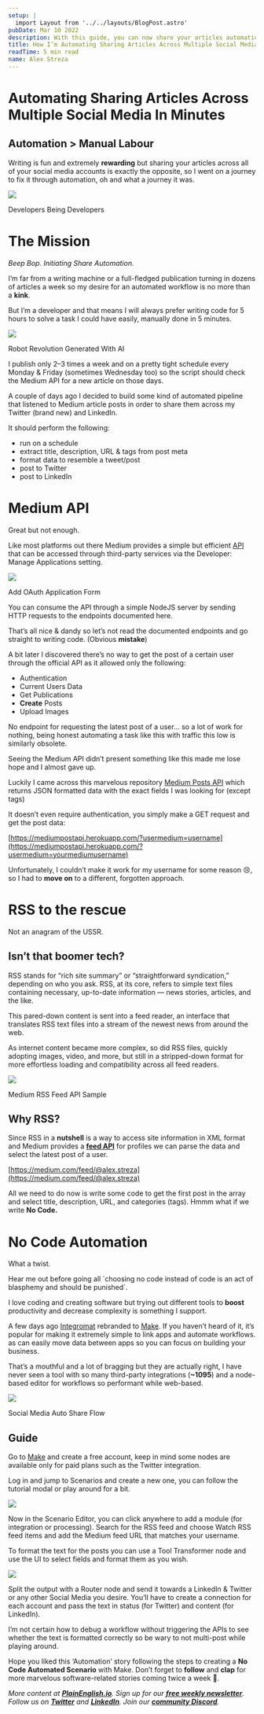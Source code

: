 ```yaml
---
setup: |
  import Layout from '../../layouts/BlogPost.astro'
pubDate: Mar 10 2022
description: With this guide, you can now share your articles automatically across different social media platforms without having to do it manually every time.
title: How I’m Automating Sharing Articles Across Multiple Social Media
readTime: 5 min read
name: Alex Streza
---
```


# Automating Sharing Articles Across Multiple Social Media In Minutes

## Automation > Manual Labour

Writing is fun and extremely **rewarding** but sharing your articles across all of your social media accounts is exactly the opposite, so I went on a journey to fix it through automation, oh and what a journey it was.

![](https://miro.medium.com/max/1400/0*uRdLs_iwULpjr4uE.jpg)

Developers Being Developers

# The Mission

_Beep Bop. Initiating Share Automation._

I’m far from a writing machine or a full-fledged publication turning in dozens of articles a week so my desire for an automated workflow is no more than a **kink**.

But I’m a developer and that means I will always prefer writing code for 5 hours to solve a task I could have easily, manually done in 5 minutes.

![](https://miro.medium.com/max/1280/1*WJdBxn_D-JSbk0p0icIwrA.png)

Robot Revolution Generated With AI

I publish only 2–3 times a week and on a pretty tight schedule every Monday & Friday (sometimes Wednesday too) so the script should check the Medium API for a new article on those days.

A couple of days ago I decided to build some kind of automated pipeline that listened to Medium article posts in order to share them across my Twitter (brand new) and LinkedIn.

It should perform the following:

- run on a schedule
- extract title, description, URL & tags from post meta
- format data to resemble a tweet/post
- post to Twitter
- post to LinkedIn

# **Medium API**

Great but not enough.

Like most platforms out there Medium provides a simple but efficient [API](https://github.com/Medium/medium-api-docs#31-users) that can be accessed through third-party services via the Developer: Manage Applications setting.

![](https://miro.medium.com/max/1400/1*u0_WIZGSPWHBNwD4NTgwFQ.png)

Add OAuth Application Form

You can consume the API through a simple NodeJS server by sending HTTP requests to the endpoints documented here.

That’s all nice & dandy so let’s not read the documented endpoints and go straight to writing code. (Obvious **mistake**)

A bit later I discovered there’s no way to get the post of a certain user through the official API as it allowed only the following:

- Authentication
- Current Users Data
- Get Publications
- **Create** Posts
- Upload Images

No endpoint for requesting the latest post of a user… so a lot of work for nothing, being honest automating a task like this with traffic this low is similarly obsolete.

Seeing the Medium API didn’t present something like this made me lose hope and I almost gave up.

Luckily I came across this marvelous repository [Medium Posts API](https://github.com/david-fernando/medium-posts-api) which returns JSON formatted data with the exact fields I was looking for (except tags)

It doesn’t even require authentication, you simply make a GET request and get the post data:

[https://mediumpostapi.herokuapp.com/?usermedium=username](https://mediumpostapi.herokuapp.com/?usermedium=yourmediumusername)

Unfortunately, I couldn’t make it work for my username for some reason 😢, so I had to **move on** to a different, forgotten approach.

# RSS to the rescue

Not an anagram of the USSR.

## Isn’t that boomer tech?

RSS stands for “rich site summary” or “straightforward syndication,” depending on who you ask. RSS, at its core, refers to simple text files containing necessary, up-to-date information — news stories, articles, and the like.

This pared-down content is sent into a feed reader, an interface that translates RSS text files into a stream of the newest news from around the web.

As internet content became more complex, so did RSS files, quickly adopting images, video, and more, but still in a stripped-down format for more effortless loading and compatibility across all feed readers.

![](https://miro.medium.com/max/1400/1*l53PrNBUkyN2B54EiAqVBQ.png)

Medium RSS Feed API Sample

## Why RSS?

Since RSS in a **nutshell** is a way to access site information in XML format and Medium provides a [**feed API**](https://help.medium.com/hc/en-us/articles/214874118-Using-RSS-feeds-of-profiles-publications-and-topics) for profiles we can parse the data and select the latest post of a user.

[https://medium.com/feed/@alex.streza](https://medium.com/feed/@alex.streza)

All we need to do now is write some code to get the first post in the array and select title, description, URL, and categories (tags). Hmmm what if we write **No Code.**

# No Code Automation

What a twist.

Hear me out before going all \`choosing no code instead of code is an act of blasphemy and should be punished\`.

I love coding and creating software but trying out different tools to **boost** productivity and decrease complexity is something I support.

A few days ago [Integromat](https://www.integromat.com/en) rebranded to [Make](https://www.make.com/en). If you haven’t heard of it, it’s popular for making it extremely simple to link apps and automate workflows. as can easily move data between apps so you can focus on building your business.

That’s a mouthful and a lot of bragging but they are actually right, I have never seen a tool with so many third-party integrations (**~1095**) and a node-based editor for workflows so performant while web-based.

![](https://miro.medium.com/max/1400/1*xLlVMXlazCyFPS4NqlZreA.png)

Social Media Auto Share Flow

## **Guide**

Go to [Make](https://www.make.com/en/register) and create a free account, keep in mind some nodes are available only for paid plans such as the Twitter integration.

Log in and jump to Scenarios and create a new one, you can follow the tutorial modal or play around for a bit.

![](https://miro.medium.com/max/1400/1*c3edUnJHPisVA5PtXPf_hw.png)

Now in the Scenario Editor, you can click anywhere to add a module (for integration or processing). Search for the RSS feed and choose Watch RSS feed items and add the Medium feed URL that matches your username.

To format the text for the posts you can use a Tool Transformer node and use the UI to select fields and format them as you wish.

![](https://miro.medium.com/max/1400/1*_ZhMZtOndUIg7bEejseT2g.png)

Split the output with a Router node and send it towards a LinkedIn & Twitter or any other Social Media you desire. You’ll have to create a connection for each account and pass the text in status (for Twitter) and content (for LinkedIn).

I’m not certain how to debug a workflow without triggering the APIs to see whether the text is formatted correctly so be wary to not multi-post while playing around.

Hope you liked this ‘Automation’ story following the steps to creating a **No Code Automated Scenario** with Make. Don’t forget to **follow** and **clap** for more marvelous software-related stories coming twice a week 🚀.

_More content at_ [**_PlainEnglish.io_**](https://plainenglish.io/)_. Sign up for our_ [**_free weekly newsletter_**](http://newsletter.plainenglish.io/)_. Follow us on_ [**_Twitter_**](https://twitter.com/inPlainEngHQ) _and_ [**_LinkedIn_**](https://www.linkedin.com/company/inplainenglish/)_. Join our_ [**_community Discord_**](https://discord.gg/GtDtUAvyhW)_._
